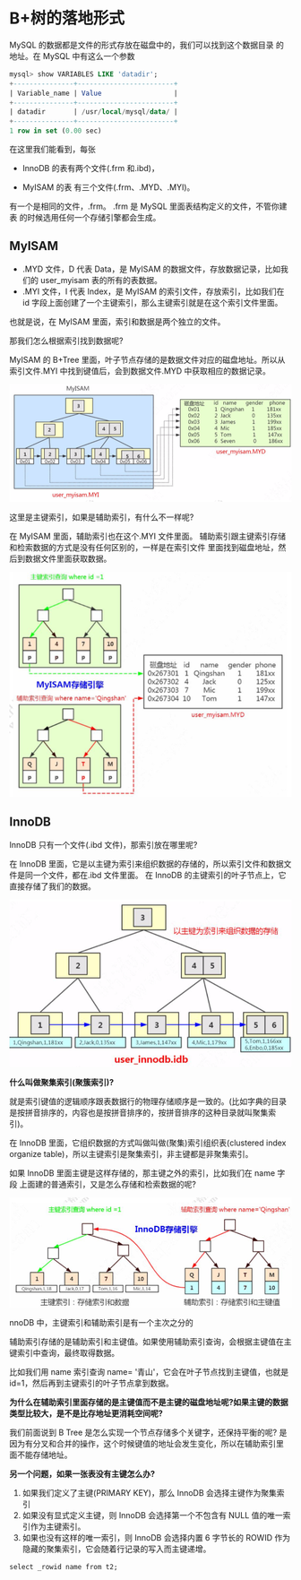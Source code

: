 # B+树的落地形式

MySQL 的数据都是文件的形式存放在磁盘中的，我们可以找到这个数据目录 的地址。在 MySQL 中有这么一个参数

```sql
mysql> show VARIABLES LIKE 'datadir';
+---------------+------------------------+
| Variable_name | Value                  |
+---------------+------------------------+
| datadir       | /usr/local/mysql/data/ |
+---------------+------------------------+
1 row in set (0.00 sec)
```

在这里我们能看到，每张

-  InnoDB 的表有两个文件(.frm 和.ibd)，

- MyISAM 的表 有三个文件(.frm、.MYD、.MYI)。

有一个是相同的文件，.frm。 .frm 是 MySQL 里面表结构定义的文件，不管你建表 的时候选用任何一个存储引擎都会生成。

## MyISAM

- .MYD 文件，D 代表 Data，是 MyISAM 的数据文件，存放数据记录，比如我 们的 user_myisam 表的所有的表数据。
- .MYI 文件，I 代表 Index，是 MyISAM 的索引文件，存放索引，比如我们在 id 字段上面创建了一个主键索引，那么主键索引就是在这个索引文件里面。

也就是说，在 MyISAM 里面，索引和数据是两个独立的文件。

那我们怎么根据索引找到数据呢?

MyISAM 的 B+Tree 里面，叶子节点存储的是数据文件对应的磁盘地址。所以从索引文件.MYI 中找到键值后，会到数据文件.MYD 中获取相应的数据记录。

![image-20200315152706475](assets/image-20200315152706475.png)

这里是主键索引，如果是辅助索引，有什么不一样呢?

在 MyISAM 里面，辅助索引也在这个.MYI 文件里面。 辅助索引跟主键索引存储和检索数据的方式是没有任何区别的，一样是在索引文件
里面找到磁盘地址，然后到数据文件里面获取数据。

![image-20200315152734927](assets/image-20200315152734927.png)

## InnoDB

InnoDB 只有一个文件(.ibd 文件)，那索引放在哪里呢?

在 InnoDB 里面，它是以主键为索引来组织数据的存储的，所以索引文件和数据文 件是同一个文件，都在.ibd 文件里面。
在 InnoDB 的主键索引的叶子节点上，它直接存储了我们的数据。

![image-20200315152810362](assets/image-20200315152810362.png)

**什么叫做聚集索引(聚簇索引)?**

就是索引键值的逻辑顺序跟表数据行的物理存储顺序是一致的。(比如字典的目录 是按拼音排序的，内容也是按拼音排序的，按拼音排序的这种目录就叫聚集索引)。

在 InnoDB 里面，它组织数据的方式叫做叫做(聚集)索引组织表(clustered index organize table)，所以主键索引是聚集索引，非主键都是非聚集索引。

如果 InnoDB 里面主键是这样存储的，那主键之外的索引，比如我们在 name 字段 上面建的普通索引，又是怎么存储和检索数据的呢?

![image-20200315152906582](assets/image-20200315152906582.png)

nnoDB 中，主键索引和辅助索引是有一个主次之分的

辅助索引存储的是辅助索引和主键值。如果使用辅助索引查询，会根据主键值在主 键索引中查询，最终取得数据。

比如我们用 name 索引查询 name= '青山'，它会在叶子节点找到主键值，也就是 id=1，然后再到主键索引的叶子节点拿到数据。

**为什么在辅助索引里面存储的是主键值而不是主键的磁盘地址呢?如果主键的数据 类型比较大，是不是比存地址更消耗空间呢?**

我们前面说到 B Tree 是怎么实现一个节点存储多个关键字，还保持平衡的呢?
是因为有分叉和合并的操作，这个时候键值的地址会发生变化，所以在辅助索引里 面不能存储地址。

**另一个问题，如果一张表没有主键怎么办?**

1. 如果我们定义了主键(PRIMARY KEY)，那么 InnoDB 会选择主键作为聚集索引
2. 如果没有显式定义主键，则 InnoDB 会选择第一个不包含有 NULL 值的唯一索引作为主键索引。
3. 如果也没有这样的唯一索引，则 InnoDB 会选择内置 6 字节长的 ROWID 作为隐藏的聚集索引，它会随着行记录的写入而主键递增。

```
select _rowid name from t2;
```

